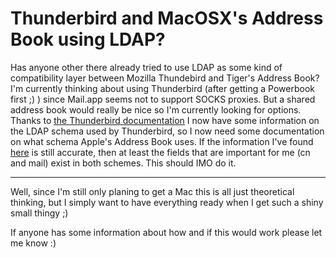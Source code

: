 # Thunderbird and MacOSX's Address Book using LDAP?

Has anyone other there already tried to use LDAP as some kind of compatibility layer between Mozilla Thundebird and Tiger's Address Book? I'm currently thinking about using Thunderbird (after getting a Powerbook first ;) ) since Mail.app seems not to support SOCKS proxies. But a shared address book would really be nice so I'm currently looking for options. Thanks to <a href="http://www.mozilla.org/projects/thunderbird/specs/ldap.html">the Thunderbird documentation</a> I now have some information on the LDAP schema used by Thunderbird, so I now need some documentation on what schema Apple's Address Book uses. If the information I've found <a href="http://j2anywhere.com/j2system/papers/AddressBook4LDAP_Manual/index.jsp">here</a> is still accurate, then at least the fields that are important for me (cn and mail) exist in both schemes. This should IMO do it.

-------------------------------



Well, since I'm still only planing to get a Mac this is all just theoretical thinking, but I simply want to have everything ready when I get such a shiny small thingy ;)



If anyone has some information about how and if this would work please let me know :)